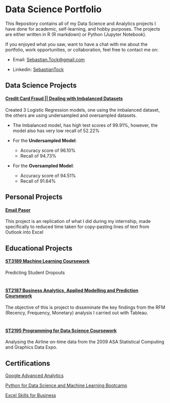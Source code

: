 # Data Science Portfolio

This Repository contains all of my Data Science and Analytics projects I have done for academic, self-learning, and hobby purposes. The projects are either written in R (R markdown) or Python (Jupyter Notebook). 

If you enjoyed what you saw, want to have a chat with me about the portfolio, work opportunities, or collaboration, feel free to contact me on:

- Email: Sebastian.Tock@gmail.com

- Linkedin: [SebastianTock](https://www.linkedin.com/in/sebastiantock/)

## Data Science Projects

#### [Credit Card Fraud || Dealing with Imbalanced Datasets](https://github.com/SebastianTock/Credit_Card_Fraud/tree/main)

Created 3 Logistic Regression models, one using the imbalanced dataset, the others are using undersampled and oversampled datasets.

* The Imbalanced model, has high test scores of 99.91%, however, the model also has very low recall of 52.22%

* For the **Undersampled Model**:
    * Accuracy score of 96.10%
    * Recall of 94.73%
* For the **Oversampled Model**:
    * Accuracy score of 94.51%
    * Recall of 91.64%

## Personal Projects

#### [Email Paser](https://github.com/SebastianTock/Email_Parser/tree/main)

This project is an replication of what I did during my internship, made specifically to reduced time taken for copy-pasting lines of text from Outlook into Excel

## Educational Projects

#### [ST3189 Machine Learning Coursework](https://github.com/SebastianTock/ST3189_Coursework)

Predicting Student Dropouts

#

#### [ST2187 Business Analytics, Applied Modelling and Prediction Coursework](https://github.com/SebastianTock/ST2187_Coursework/tree/main)

The objective of this is project to disseminate the key findings from the RFM (Recency, Frequency, Monetary) analysis I carried out with Tableau.

#

#### [ST2195 Programming for Data Science Coursework](https://github.com/SebastianTock/ST2195_Coursework)

Analysing the Airline on-time data from the 2009 ASA Statistical Computing and Graphics Data Expo.


## Certifications

[Google Advanced Analytics](https://github.com/SebastianTock/Portfolio/blob/main/Certifications/Google%20Advanced%20Analytics.pdf)

[Python for Data Science and Machine Learning Bootcamp](https://github.com/SebastianTock/Portfolio/blob/main/Certifications/Python%20for%20Data%20Science%20and%20Machine%20Learning%20Bootcamp.pdf)

[Excel Skills for Business](https://github.com/SebastianTock/Data-Science-Portfolio/blob/main/Certifications/Excel%20for%20Business.pdf)